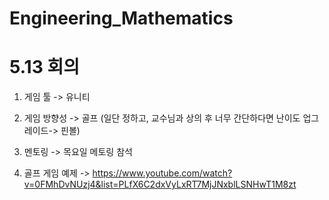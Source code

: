 # Engineering_Mathematics

# 5.13 회의

1. 게임 툴
-> 유니티
   
2. 게임 방향성
-> 골프 (일단 정하고, 교수님과 상의 후 너무 간단하다면 난이도 업그레이드-> 핀볼)
   
3. 멘토링
-> 목요일 메토링 참석

4. 골프 게임 예제
-> https://www.youtube.com/watch?v=0FMhDvNUzj4&list=PLfX6C2dxVyLxRT7MjJNxblLSNHwT1M8zt






